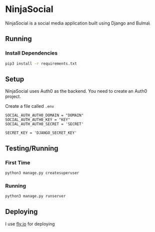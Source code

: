# NinjaSocial

NinjaSocial is a social media application built using Django and Bulma\
## Running
### Install Dependencies
```bash
pip3 install -r requirements.txt
```
## Setup
NinjaSocial uses Auth0 as the backend. You need to create an Auth0 project.

Create a file called `.env`
```.env
SOCIAL_AUTH_AUTH0_DOMAIN = "DOMAIN"
SOCIAL_AUTH_AUTH0_KEY = "KEY"
SOCIAL_AUTH_AUTH0_SECRET = 'SECRET'

SECRET_KEY = 'DJANGO_SECRET_KEY'

```

## Testing/Running

### First Time
```bash
python3 manage.py createsuperuser
```

### Running
```bash
python3 manage.py runserver
```

## Deploying
I use [fly.io](https://fly.io) for deploying